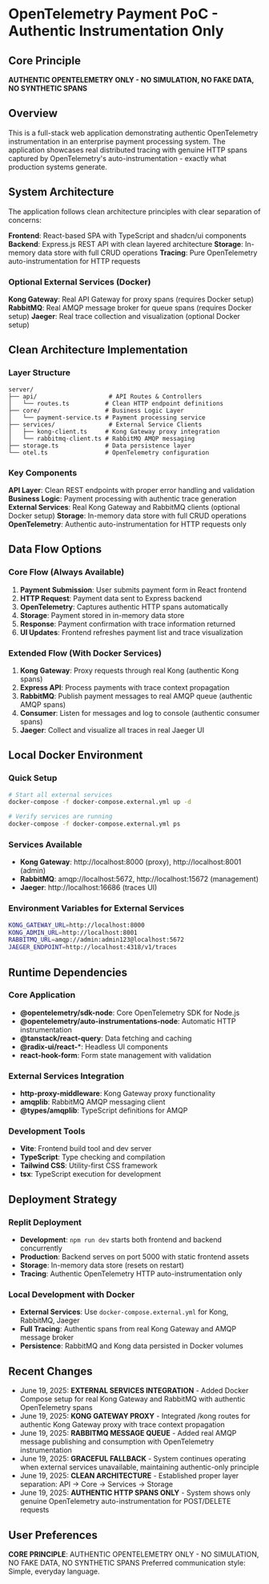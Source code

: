 # OpenTelemetry Payment PoC - Authentic Instrumentation Only

## Core Principle
**AUTHENTIC OPENTELEMETRY ONLY - NO SIMULATION, NO FAKE DATA, NO SYNTHETIC SPANS**

## Overview

This is a full-stack web application demonstrating authentic OpenTelemetry instrumentation in an enterprise payment processing system. The application showcases real distributed tracing with genuine HTTP spans captured by OpenTelemetry's auto-instrumentation - exactly what production systems generate.

## System Architecture

The application follows clean architecture principles with clear separation of concerns:

**Frontend**: React-based SPA with TypeScript and shadcn/ui components
**Backend**: Express.js REST API with clean layered architecture
**Storage**: In-memory data store with full CRUD operations
**Tracing**: Pure OpenTelemetry auto-instrumentation for HTTP requests

### Optional External Services (Docker)
**Kong Gateway**: Real API Gateway for proxy spans (requires Docker setup)
**RabbitMQ**: Real AMQP message broker for queue spans (requires Docker setup)
**Jaeger**: Real trace collection and visualization (optional Docker setup)

## Clean Architecture Implementation

### Layer Structure
```
server/
├── api/                    # API Routes & Controllers
│   └── routes.ts          # Clean HTTP endpoint definitions
├── core/                  # Business Logic Layer
│   └── payment-service.ts # Payment processing service
├── services/               # External Service Clients
│   ├── kong-client.ts     # Kong Gateway proxy integration
│   └── rabbitmq-client.ts # RabbitMQ AMQP messaging
├── storage.ts             # Data persistence layer
└── otel.ts                # OpenTelemetry configuration
```

### Key Components

**API Layer**: Clean REST endpoints with proper error handling and validation
**Business Logic**: Payment processing with authentic trace generation
**External Services**: Real Kong Gateway and RabbitMQ clients (optional Docker setup)
**Storage**: In-memory data store with full CRUD operations
**OpenTelemetry**: Authentic auto-instrumentation for HTTP requests only

## Data Flow Options

### Core Flow (Always Available)
1. **Payment Submission**: User submits payment form in React frontend
2. **HTTP Request**: Payment data sent to Express backend
3. **OpenTelemetry**: Captures authentic HTTP spans automatically
4. **Storage**: Payment stored in in-memory data store
5. **Response**: Payment confirmation with trace information returned
6. **UI Updates**: Frontend refreshes payment list and trace visualization

### Extended Flow (With Docker Services)
1. **Kong Gateway**: Proxy requests through real Kong (authentic Kong spans)
2. **Express API**: Process payments with trace context propagation
3. **RabbitMQ**: Publish payment messages to real AMQP queue (authentic AMQP spans)
4. **Consumer**: Listen for messages and log to console (authentic consumer spans)
5. **Jaeger**: Collect and visualize all traces in real Jaeger UI

## Local Docker Environment

### Quick Setup
```bash
# Start all external services
docker-compose -f docker-compose.external.yml up -d

# Verify services are running
docker-compose -f docker-compose.external.yml ps
```

### Services Available
- **Kong Gateway**: http://localhost:8000 (proxy), http://localhost:8001 (admin)
- **RabbitMQ**: amqp://localhost:5672, http://localhost:15672 (management)
- **Jaeger**: http://localhost:16686 (traces UI)

### Environment Variables for External Services
```bash
KONG_GATEWAY_URL=http://localhost:8000
KONG_ADMIN_URL=http://localhost:8001
RABBITMQ_URL=amqp://admin:admin123@localhost:5672
JAEGER_ENDPOINT=http://localhost:4318/v1/traces
```

## Runtime Dependencies

### Core Application
- **@opentelemetry/sdk-node**: Core OpenTelemetry SDK for Node.js
- **@opentelemetry/auto-instrumentations-node**: Automatic HTTP instrumentation
- **@tanstack/react-query**: Data fetching and caching
- **@radix-ui/react-***: Headless UI components
- **react-hook-form**: Form state management with validation

### External Services Integration
- **http-proxy-middleware**: Kong Gateway proxy functionality
- **amqplib**: RabbitMQ AMQP messaging client
- **@types/amqplib**: TypeScript definitions for AMQP

### Development Tools
- **Vite**: Frontend build tool and dev server
- **TypeScript**: Type checking and compilation
- **Tailwind CSS**: Utility-first CSS framework
- **tsx**: TypeScript execution for development

## Deployment Strategy

### Replit Deployment
- **Development**: `npm run dev` starts both frontend and backend concurrently
- **Production**: Backend serves on port 5000 with static frontend assets
- **Storage**: In-memory data store (resets on restart)
- **Tracing**: Authentic OpenTelemetry HTTP auto-instrumentation only

### Local Development with Docker
- **External Services**: Use `docker-compose.external.yml` for Kong, RabbitMQ, Jaeger
- **Full Tracing**: Authentic spans from real Kong Gateway and AMQP message broker
- **Persistence**: RabbitMQ and Kong data persisted in Docker volumes

## Recent Changes

- June 19, 2025: **EXTERNAL SERVICES INTEGRATION** - Added Docker Compose setup for real Kong Gateway and RabbitMQ with authentic OpenTelemetry spans
- June 19, 2025: **KONG GATEWAY PROXY** - Integrated /kong routes for authentic Kong Gateway proxy with trace context propagation  
- June 19, 2025: **RABBITMQ MESSAGE QUEUE** - Added real AMQP message publishing and consumption with OpenTelemetry instrumentation
- June 19, 2025: **GRACEFUL FALLBACK** - System continues operating when external services unavailable, maintaining authentic-only principle
- June 19, 2025: **CLEAN ARCHITECTURE** - Established proper layer separation: API → Core → Services → Storage
- June 19, 2025: **AUTHENTIC HTTP SPANS ONLY** - System shows only genuine OpenTelemetry auto-instrumentation for POST/DELETE requests

## User Preferences

**CORE PRINCIPLE**: AUTHENTIC OPENTELEMETRY ONLY - NO SIMULATION, NO FAKE DATA, NO SYNTHETIC SPANS
Preferred communication style: Simple, everyday language.